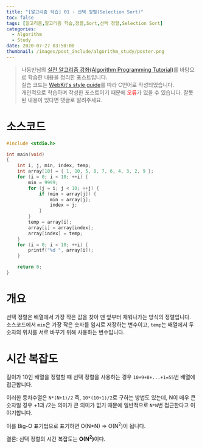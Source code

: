 ```yaml
---
title: "[알고리즘 학습] 01 - 선택 정렬(Selection Sort)"
toc: false
tags: [알고리즘,알고리즘 학습,정렬,Sort,선택 정렬,Selection Sort]
categories:
  - Algorithm
  - Study
date: 2020-07-27 03:50:00
thumbnail: /images/post_include/algorithm_study/poster.png
---
```

> 나동빈님의 [실전 알고리즘 강좌(Algorithm Programming Tutorial)](https://www.youtube.com/playlist?list=PLRx0vPvlEmdDHxCvAQS1_6XV4deOwfVrz)를 바탕으로 학습한 내용을 정리한 포스트입니다.  
> 실습 코드는 [WebKit's style guide](https://webkit.org/code-style-guidelines/)를 따라 C언어로 작성되었습니다.   
> 개인적으로 학습하며 작성한 포스트이기 때문에 <font color='red'>오류</font>가 있을 수 있습니다. 잘못된 내용이 있다면 댓글로 알려주세요.  

# 소스코드
```c
#include <stdio.h>

int main(void)
{
    int i, j, min, index, temp;
    int array[10] = { 1, 10, 5, 8, 7, 6, 4, 3, 2, 9 };
    for (i = 0; i < 10; ++i) {
        min = 9999;
        for (j = i; j < 10; ++j) {
            if (min > array[j]) {
                min = array[j];
                index = j;
            }
        }
        temp = array[i];
        array[i] = array[index];
        array[index] = temp;
    }
    for (i = 0; i < 10; ++i) {
        printf("%d ", array[i]);
    }

    return 0;
}
```

# 개요
선택 정렬은 배열에서 가장 작은 값을 찾아 맨 앞부터 채워나가는 방식의 정렬입니다.  
소스코드에서 `min`은 가장 작은 숫자를 임시로 저장하는 변수이고, `temp`는 배열에서 두 숫자의 위치를 서로 바꾸기 위해 사용하는 변수입니다.

# 시간 복잡도
길이가 10인 배열을 정렬할 때 선택 정렬을 사용하는 경우 `10+9+8+...+1=55`번 배열에 접근합니다.
  
이러한 등차수열은 `N*(N+1)/2` 즉, `10*(10+1)/2`로 구하는 방법도 있는데, N이 매우 큰 숫자일 경우 +1과 /2는 의미가 큰 의미가 없기 때문에 일반적으로 `N*N`번 접근한다고 이야기합니다.

이를 Big-O 표기법으로 표기하면 O(N*N) => O(N<sup>2</sup>)이 됩니다.

결론: 선택 정렬의 시간 복잡도는 <strong>O(N<sup>2</sup>)</strong>이다.